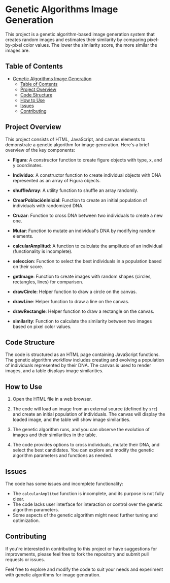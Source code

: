 # Genetic Algorithms Image Generation

This project is a genetic algorithm-based image generation system that creates random images and estimates their similarity by comparing pixel-by-pixel color values. The lower the similarity score, the more similar the images are.

## Table of Contents
- [Genetic Algorithms Image Generation](#genetic-algorithms-image-generation)
  - [Table of Contents](#table-of-contents)
  - [Project Overview](#project-overview)
  - [Code Structure](#code-structure)
  - [How to Use](#how-to-use)
  - [Issues](#issues)
  - [Contributing](#contributing)

## Project Overview

This project consists of HTML, JavaScript, and canvas elements to demonstrate a genetic algorithm for image generation. Here's a brief overview of the key components:

- **Figura**: A constructor function to create figure objects with type, x, and y coordinates.

- **Individuo**: A constructor function to create individual objects with DNA represented as an array of Figura objects.

- **shuffleArray**: A utility function to shuffle an array randomly.

- **CrearPoblaciónInicial**: Function to create an initial population of individuals with randomized DNA.

- **Cruzar**: Function to cross DNA between two individuals to create a new one.

- **Mutar**: Function to mutate an individual's DNA by modifying random elements.

- **calcularAmplitud**: A function to calculate the amplitude of an individual (functionality is incomplete).

- **seleccion**: Function to select the best individuals in a population based on their score.

- **getImage**: Function to create images with random shapes (circles, rectangles, lines) for comparison.

- **drawCircle**: Helper function to draw a circle on the canvas.

- **drawLine**: Helper function to draw a line on the canvas.

- **drawRectangle**: Helper function to draw a rectangle on the canvas.

- **similarity**: Function to calculate the similarity between two images based on pixel color values.

## Code Structure

The code is structured as an HTML page containing JavaScript functions. The genetic algorithm workflow includes creating and evolving a population of individuals represented by their DNA. The canvas is used to render images, and a table displays image similarities.

## How to Use

1. Open the HTML file in a web browser.

2. The code will load an image from an external source (defined by `src`) and create an initial population of individuals. The canvas will display the loaded image, and the table will show image similarities.

3. The genetic algorithm runs, and you can observe the evolution of images and their similarities in the table.

4. The code provides options to cross individuals, mutate their DNA, and select the best candidates. You can explore and modify the genetic algorithm parameters and functions as needed.

## Issues

The code has some issues and incomplete functionality:
- The `calcularAmplitud` function is incomplete, and its purpose is not fully clear.
- The code lacks user interface for interaction or control over the genetic algorithm parameters.
- Some aspects of the genetic algorithm might need further tuning and optimization.

## Contributing

If you're interested in contributing to this project or have suggestions for improvements, please feel free to fork the repository and submit pull requests or issues.

Feel free to explore and modify the code to suit your needs and experiment with genetic algorithms for image generation.

